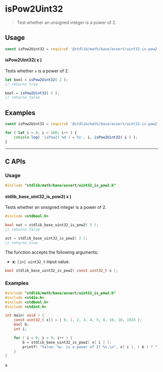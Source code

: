 <!--

@license Apache-2.0

Copyright (c) 2018 The Stdlib Authors.

Licensed under the Apache License, Version 2.0 (the "License");
you may not use this file except in compliance with the License.
You may obtain a copy of the License at

   http://www.apache.org/licenses/LICENSE-2.0

Unless required by applicable law or agreed to in writing, software
distributed under the License is distributed on an "AS IS" BASIS,
WITHOUT WARRANTIES OR CONDITIONS OF ANY KIND, either express or implied.
See the License for the specific language governing permissions and
limitations under the License.

-->

# isPow2Uint32

> Test whether an unsigned integer is a power of 2.

<section class="usage">

## Usage

```javascript
const isPow2Uint32 = require( '@stdlib/math/base/assert/uint32-is-pow2' );
```

#### isPow2Uint32( x )

Tests whether `x` is a power of 2.

```javascript
let bool = isPow2Uint32( 2 );
// returns true

bool = isPow2Uint32( 5 );
// returns false
```

</section>

<!-- /.usage -->

<section class="notes">

</section>

<!-- /.notes -->

<section class="examples">

## Examples

<!-- eslint no-undef: "error" -->

```javascript
const isPow2Uint32 = require( '@stdlib/math/base/assert/uint32-is-pow2' );

for ( let i = 0; i < 100; i++ ) {
    console.log( 'isPow2( %d ) = %s', i, isPow2Uint32( i ) );
}
```

</section>

<!-- /.examples -->

<!-- C interface documentation. -->

* * *

<section class="c">

## C APIs

<!-- Section to include introductory text. Make sure to keep an empty line after the intro `section` element and another before the `/section` close. -->

<section class="intro">

</section>

<!-- /.intro -->

<!-- C usage documentation. -->

<section class="usage">

### Usage

```c
#include "stdlib/math/base/assert/uint32_is_pow2.h"
```

#### stdlib_base_uint32_is_pow2( x )

Tests whether an unsigned integer is a power of 2.

```c
#include <stdbool.h>

bool out = stdlib_base_uint32_is_pow2( 5 );
// returns false

out = stdlib_base_uint32_is_pow2( 2 );
// returns true
```

The function accepts the following arguments:

-   **x**: `[in] uint32_t` input value.

```c
bool stdlib_base_uint32_is_pow2( const uint32_t x );
```

</section>

<!-- /.usage -->

<!-- C API usage notes. Make sure to keep an empty line after the `section` element and another before the `/section` close. -->

<section class="notes">

</section>

<!-- /.notes -->

<!-- C API usage examples. -->

<section class="examples">

### Examples

```c
#include "stdlib/math/base/assert/uint32_is_pow2.h"
#include <stdio.h>
#include <stdbool.h>
#include <stdint.h>

int main( void ) {
    const uint32_t x[] = { 0, 1, 2, 3, 4, 5, 8, 10, 16, 1024 };
    bool b;
    int i;

    for ( i = 0; i < 9; i++ ) {
        b = stdlib_base_uint32_is_pow2( x[ i ] );
        printf( "Value: %u. is a power of 2? %s.\n", x[ i ], ( b ) ? "True" : "False" );
    }
}
```

</section>s

<!-- /.examples -->

</section>

<!-- /.c -->

<!-- Section for related `stdlib` packages. Do not manually edit this section, as it is automatically populated. -->

<section class="related">

</section>

<!-- /.related -->

<!-- Section for all links. Make sure to keep an empty line after the `section` element and another before the `/section` close. -->

<section class="links">

</section>

<!-- /.links -->
